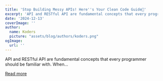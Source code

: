```yaml
---
title: 'Stop Building Messy APIs! Here''s Your Clean Code Guide🚀'
excerpt: 'API and RESTful API are fundamental concepts that every programmer should be familiar with. When...'
date: '2024-12-13'
coverImage: ''
author:
  name: Koders
  picture: "assets/blog/authors/koders.png"
ogImage:
  url: ''
---
```


API and RESTful API are fundamental concepts that every programmer should be familiar with. When...

[Read more](https://dev.to/geekvergil/stop-building-messy-apis-heres-your-clean-code-guide-4h95)
